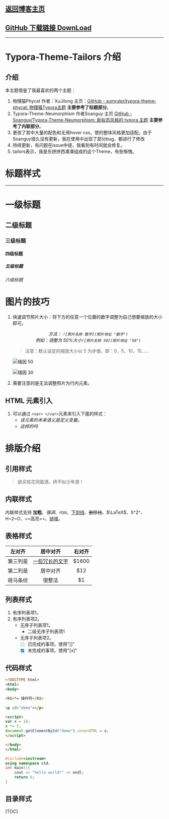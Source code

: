 ## [返回博客主页](https://chiamzhang.github.io)

## [GitHub 下载链接 DownLoad](https://github.com/ChiamZhang/TyporaTheme-Tailors)

---

# Typora-Theme-Tailors 介绍

## 介绍

本主题借鉴了我最喜欢的两个主题：

1. 物理猫Phycat 作者：XuJilong  主页：[GitHub - sumruler/typora-theme-phycat: 物理猫Typora主题](https://github.com/sumruler/typora-theme-phycat) **主要参考了标题部分**。
2. Typora-Theme-Neumorphism 作者Soanguy   主页 [GitHub - Soanguy/Typora-Theme-Neumorphism: 新拟态风格的 typora 主题](https://github.com/Soanguy/Typora-Theme-Neumorphism) **主要参考了内联部分**。
3. 更改了其中大量的配色和无用hover css，使的整体风格更加适配。由于Soanguy很久没有更新，我在使用中出现了部分bug，都进行了修改
4. 持续更新，有问题在issue中提，我看到有时间就会修复。
5. tailors表示，我是东拼拼西凑凑组成的这个Theme，有些惭愧。

# 标题样式

---

# 一级标题

## 二级标题

### 三级标题

#### 四级标题

##### 五级标题

###### 六级标题

# 图片的技巧


1. 快速调节照片大小：将下方的任意一个位置的数字调整为自己想要缩放的大小即可。

    <center><var>方法： <code>![照片名称 数字](照片地址 "数字")</code> </var></center> 

    <center><var>例如：调整为 50%大小<code>![照片名称 50](照片地址 "50")</code> </var></center> 

    > 注意：默认设定的缩放大小以 5 为步值，即：0，5，10，15……

    ![缅因 50](https://img2.baidu.com/it/u=3012984283,879707191&fm=253&fmt=auto&app=138&f=JPEG?w=800&h=1200)

    ![缅因 30](https://img2.baidu.com/it/u=3012984283,879707191&fm=253&fmt=auto&app=138&f=JPEG?w=800&h=1200)

1. 需要注意的是无法调整照片为行内元素。

## HTML 元素引入

1. 可以通过 `<var> </var>`元素来引入下面的样式：
   - <var> 该元素的本来语义是定义变量。</var>
   - <var> 这样的吗</var>

# 排版介绍

## 引用样式


> 欲买桂花同载酒，终不似少年游！

## 内联样式


内联样式支持 **加粗**、*强调*、`代码`、<u>下划线</u>、~~删除线~~、$\LaTeX$、X^2^、H~2~O、==高亮==、[链接](https://typora.io)。

## 表格样式

|  左对齐  |       居中对齐        | 右对齐 |
| :------: | :-------------------: | :----: |
| 第三列是 | <u>一些冗长的文字</u> | $1600  |
| 第二列是 |       居中对齐        |  $12   |
| 斑马条纹 |        很整洁         |   $1   |

## 列表样式

1. 有序列表项1。
2. 有序列表项2。
   + 无序子列表项1。
     + 二级无序子列表项1
   + 无序子列表项2。
     + [ ] 已完成的事项。使用"[]"
     + [x] 未完成的事项。使用"[x]"

## 代码样式

```html
<!DOCTYPE html>
<html>
<body>

<h1>*= 操作符</h1>
  
<p id="demo"></p>

<script>
var x = 10;
x *= 5;
document.getElementById("demo").innerHTML = x;
</script>

</body>
</html>
```

```cpp
#include<iostream>
using namespace std;
int main(){
    cout << "hello world!" << endl;
    return 0;
}
```

## 目录样式

[TOC]



